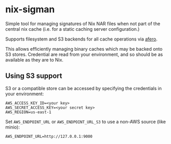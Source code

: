 # nix-sigman

Simple tool for managing signatures of Nix NAR files when not part of the central
nix cache (i.e. for a static caching server configuration.)

Supports filesystem and S3 backends for all cache operations via [afero](github.com/spf13/afero).

This allows efficiently managing binary caches which may be backed onto S3 stores.
Credential are read from your environment, and so should be as available as they are
to Nix.

## Using S3 support

S3 or a compatible store can be accessed by specifying the credentials in your
environment:

```
AWS_ACCESS_KEY_ID=<your key>
AWS_SECRET_ACCESS_KEY=<your secret key>
AWS_REGION=us-east-1
```

Set `AWS_ENDPOINT_URL` or `AWS_ENDPOINT_URL_S3` to use a non-AWS source (like minio):

```
AWS_ENDPOINT_URL=http://127.0.0.1:9000
```
